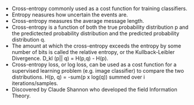 * Cross-entropy commonly used as a cost function for training classifiers.
* Entropy neasures how uncertain the events are.
* Cross-entropy measures the average message length.
* Cross-entropy is a function of both the true probability distribution p and the predictected probability distribution and the predicted probability distribution q.
* The amount at which the cross-entropy exceeds the entropy by some number of bits is called the relative entropy, or the Kullback-Leibler Divergence. D_kl (p|| q) = H(p,q) - H(p).
* Cross-entropy loss, or log loss, can be used as a cost function for a supervised learning problem (e.g. image classifier) to compare the two distributions.  H(p, q) = -sum(p x log(q)) summed over i iterations/samples.
* Discovered by Claude Shannon who developed the field Information Theory.
